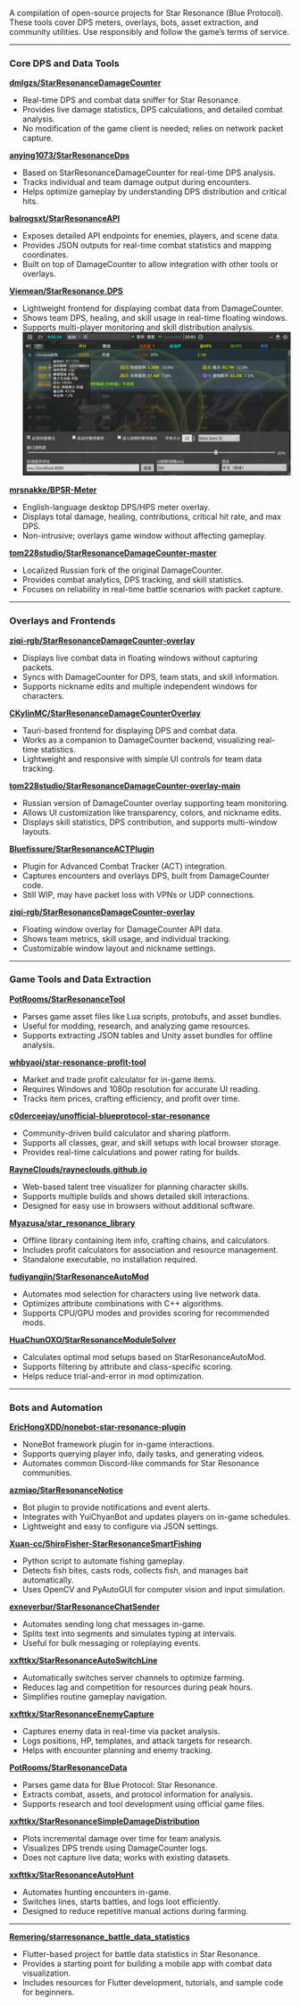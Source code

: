 A compilation of open-source projects for Star Resonance (Blue Protocol).
These tools cover DPS meters, overlays, bots, asset extraction, and community utilities.
Use responsibly and follow the game’s terms of service.

---

### Core DPS and Data Tools

**[dmlgzs/StarResonanceDamageCounter](https://github.com/dmlgzs/StarResonanceDamageCounter)**
- Real-time DPS and combat data sniffer for Star Resonance.
- Provides live damage statistics, DPS calculations, and detailed combat analysis.
- No modification of the game client is needed; relies on network packet capture.

**[anying1073/StarResonanceDps](https://github.com/anying1073/StarResonanceDps)**
- Based on StarResonanceDamageCounter for real-time DPS analysis.
- Tracks individual and team damage output during encounters.
- Helps optimize gameplay by understanding DPS distribution and critical hits.

**[balrogsxt/StarResonanceAPI](https://github.com/balrogsxt/StarResonanceAPI)**
- Exposes detailed API endpoints for enemies, players, and scene data.
- Provides JSON outputs for real-time combat statistics and mapping coordinates.
- Built on top of DamageCounter to allow integration with other tools or overlays.

**[Viemean/StarResonance.DPS](https://github.com/Viemean/StarResonance.DPS)**
- Lightweight frontend for displaying combat data from DamageCounter.
- Shows team DPS, healing, and skill usage in real-time floating windows.
- Supports multi-player monitoring and skill distribution analysis.
![应用截图](https://raw.githubusercontent.com/Viemean/StarResonance.DPS/refs/heads/master/Assets/img.png)

**[mrsnakke/BPSR-Meter](https://github.com/mrsnakke/BPSR-Meter)**
- English-language desktop DPS/HPS meter overlay.
- Displays total damage, healing, contributions, critical hit rate, and max DPS.
- Non-intrusive; overlays game window without affecting gameplay.

**[tom228studio/StarResonanceDamageCounter-master](https://github.com/tom228studio/StarResonanceDamageCounter-master)**
- Localized Russian fork of the original DamageCounter.
- Provides combat analytics, DPS tracking, and skill statistics.
- Focuses on reliability in real-time battle scenarios with packet capture.

---

### Overlays and Frontends

**[ziqi-rgb/StarResonanceDamageCounter-overlay](https://github.com/ziqi-rgb/StarResonanceDamageCounter-overlay)**
- Displays live combat data in floating windows without capturing packets.
- Syncs with DamageCounter for DPS, team stats, and skill information.
- Supports nickname edits and multiple independent windows for characters.

**[CKylinMC/StarResonanceDamageCounterOverlay](https://github.com/CKylinMC/StarResonanceDamageCounterOverlay)**
- Tauri-based frontend for displaying DPS and combat data.
- Works as a companion to DamageCounter backend, visualizing real-time statistics.
- Lightweight and responsive with simple UI controls for team data tracking.

**[tom228studio/StarResonanceDamageCounter-overlay-main](https://github.com/tom228studio/StarResonanceDamageCounter-overlay-main)**
- Russian version of DamageCounter overlay supporting team monitoring.
- Allows UI customization like transparency, colors, and nickname edits.
- Displays skill statistics, DPS contribution, and supports multi-window layouts.

**[Bluefissure/StarResonanceACTPlugin](https://github.com/Bluefissure/StarResonanceACTPlugin)**
- Plugin for Advanced Combat Tracker (ACT) integration.
- Captures encounters and overlays DPS, built from DamageCounter code.
- Still WIP, may have packet loss with VPNs or UDP connections.

**[ziqi-rgb/StarResonanceDamageCounter-overlay](https://github.com/ziqi-rgb/StarResonanceDamageCounter-overlay)**
- Floating window overlay for DamageCounter API data.
- Shows team metrics, skill usage, and individual tracking.
- Customizable window layout and nickname settings.

---

### Game Tools and Data Extraction

**[PotRooms/StarResonanceTool](https://github.com/PotRooms/StarResonanceTool)**
- Parses game asset files like Lua scripts, protobufs, and asset bundles.
- Useful for modding, research, and analyzing game resources.
- Supports extracting JSON tables and Unity asset bundles for offline analysis.

**[whbyaoi/star-resonance-profit-tool](https://github.com/whbyaoi/star-resonance-profit-tool)**
- Market and trade profit calculator for in-game items.
- Requires Windows and 1080p resolution for accurate UI reading.
- Tracks item prices, crafting efficiency, and profit over time.

**[c0derceejay/unofficial-blueprotocol-star-resonance](https://github.com/c0derceejay/unofficial-blueprotocol-star-resonance)**
- Community-driven build calculator and sharing platform.
- Supports all classes, gear, and skill setups with local browser storage.
- Provides real-time calculations and power rating for builds.

**[RayneClouds/rayneclouds.github.io](https://github.com/RayneClouds/rayneclouds.github.io)**
- Web-based talent tree visualizer for planning character skills.
- Supports multiple builds and shows detailed skill interactions.
- Designed for easy use in browsers without additional software.

**[Myazusa/star_resonance_library](https://github.com/Myazusa/star_resonance_library)**
- Offline library containing item info, crafting chains, and calculators.
- Includes profit calculators for association and resource management.
- Standalone executable, no installation required.

**[fudiyangjin/StarResonanceAutoMod](https://github.com/fudiyangjin/StarResonanceAutoMod)**
- Automates mod selection for characters using live network data.
- Optimizes attribute combinations with C++ algorithms.
- Supports CPU/GPU modes and provides scoring for recommended mods.

**[HuaChunOXO/StarResonanceModuleSolver](https://github.com/HuaChunOXO/StarResonanceModuleSolver)**
- Calculates optimal mod setups based on StarResonanceAutoMod.
- Supports filtering by attribute and class-specific scoring.
- Helps reduce trial-and-error in mod optimization.

---

### Bots and Automation

**[EricHongXDD/nonebot-star-resonance-plugin](https://github.com/EricHongXDD/nonebot-star-resonance-plugin)**
- NoneBot framework plugin for in-game interactions.
- Supports querying player info, daily tasks, and generating videos.
- Automates common Discord-like commands for Star Resonance communities.

**[azmiao/StarResonanceNotice](https://github.com/azmiao/StarResonanceNotice)**
- Bot plugin to provide notifications and event alerts.
- Integrates with YuiChyanBot and updates players on in-game schedules.
- Lightweight and easy to configure via JSON settings.

**[Xuan-cc/ShiroFisher-StarResonanceSmartFishing](https://github.com/Xuan-cc/ShiroFisher-StarResonanceSmartFishing)**
- Python script to automate fishing gameplay.
- Detects fish bites, casts rods, collects fish, and manages bait automatically.
- Uses OpenCV and PyAutoGUI for computer vision and input simulation.

**[exneverbur/StarResonanceChatSender](https://github.com/exneverbur/StarResonanceChatSender)**
- Automates sending long chat messages in-game.
- Splits text into segments and simulates typing at intervals.
- Useful for bulk messaging or roleplaying events.

**[xxfttkx/StarResonanceAutoSwitchLine](https://github.com/xxfttkx/StarResonanceAutoSwitchLine)**
- Automatically switches server channels to optimize farming.
- Reduces lag and competition for resources during peak hours.
- Simplifies routine gameplay navigation.

**[xxfttkx/StarResonanceEnemyCapture](https://github.com/xxfttkx/StarResonanceEnemyCapture)**
- Captures enemy data in real-time via packet analysis.
- Logs positions, HP, templates, and attack targets for research.
- Helps with encounter planning and enemy tracking.

**[PotRooms/StarResonanceData](https://github.com/PotRooms/StarResonanceData)**
- Parses game data for Blue Protocol: Star Resonance.
- Extracts combat, assets, and protocol information for analysis.
- Supports research and tool development using official game files.

**[xxfttkx/StarResonanceSimpleDamageDistribution](https://github.com/amoeet/StarResonanceSimpleDamageDistribution)**
- Plots incremental damage over time for team analysis.
- Visualizes DPS trends using DamageCounter logs.
- Does not capture live data; works with existing datasets.

**[xxfttkx/StarResonanceAutoHunt](https://github.com/xxfttkx/StarResonanceAutoHunt)**
- Automates hunting encounters in-game.
- Switches lines, starts battles, and logs loot efficiently.
- Designed to reduce repetitive manual actions during farming.

---

**[Remering/starresonance_battle_data_statistics](https://github.com/Remering/starresonance_battle_data_statistics)**
- Flutter-based project for battle data statistics in Star Resonance.
- Provides a starting point for building a mobile app with combat data visualization.
- Includes resources for Flutter development, tutorials, and sample code for beginners.
